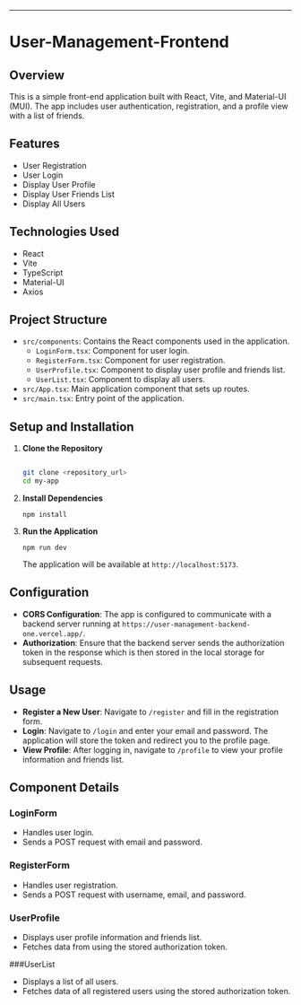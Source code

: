 ---

# User-Management-Frontend

## Overview

This is a simple front-end application built with React, Vite, and Material-UI (MUI). The app includes user authentication, registration, and a profile view with a list of friends.

## Features

- User Registration
- User Login
- Display User Profile
- Display User Friends List
- Display All Users

## Technologies Used

- React
- Vite
- TypeScript
- Material-UI
- Axios

## Project Structure

- `src/components`: Contains the React components used in the application.
    - `LoginForm.tsx`: Component for user login.
    - `RegisterForm.tsx`: Component for user registration.
    - `UserProfile.tsx`: Component to display user profile and friends list.
  - `UserList.tsx`: Component to display all users.
- `src/App.tsx`: Main application component that sets up routes.
- `src/main.tsx`: Entry point of the application.

## Setup and Installation

1. **Clone the Repository**
    
    ```bash

    git clone <repository_url>
    cd my-app
    
    ```
    
2. **Install Dependencies**
    
    ```
    npm install
    
    ```
    
3. **Run the Application**
    
    ```
    npm run dev
    
    ```
    
    The application will be available at `http://localhost:5173`.
    

## Configuration

- **CORS Configuration**: The app is configured to communicate with a backend server running at `https://user-management-backend-one.vercel.app/`.
- **Authorization**: Ensure that the backend server sends the authorization token in the response which is then stored in the local storage for subsequent requests.

## Usage

- **Register a New User**: Navigate to `/register` and fill in the registration form.
- **Login**: Navigate to `/login` and enter your email and password. The application will store the token and redirect you to the profile page.
- **View Profile**: After logging in, navigate to `/profile` to view your profile information and friends list.

## Component Details

### LoginForm

- Handles user login.
- Sends a POST request  with email and password.

### RegisterForm

- Handles user registration.
- Sends a POST request  with username, email, and password.

### UserProfile

- Displays user profile information and friends list.
- Fetches data from  using the stored authorization token.

###UserList
- Displays a list of all users.
- Fetches data of all registered users using the stored authorization token.

##